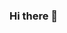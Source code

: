 ### Hi there 👋

<!--
**ctalacimon/ctalacimon** is a ✨ _special_ ✨ repository because its `README.md` (this file) appears on your GitHub profile.

My name is Cristhian Ferreira Talacimon. I have a bachelor's degree in physics and am currently a master's student in nuclear physics, both at USP (University of São Paulo).

My interests and skills include natural sciences and data analysis. I am an enthusiast of Machine Learning and Economics.
